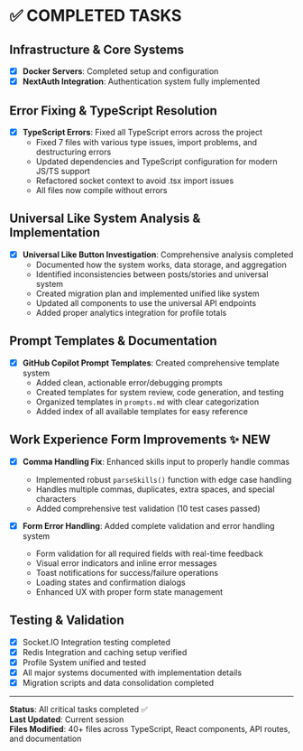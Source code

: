 # ✅ COMPLETED TASKS

## Infrastructure & Core Systems
- [x] **Docker Servers**: Completed setup and configuration
- [x] **NextAuth Integration**: Authentication system fully implemented

## Error Fixing & TypeScript Resolution  
- [x] **TypeScript Errors**: Fixed all TypeScript errors across the project
  - Fixed 7 files with various type issues, import problems, and destructuring errors
  - Updated dependencies and TypeScript configuration for modern JS/TS support
  - Refactored socket context to avoid .tsx import issues
  - All files now compile without errors

## Universal Like System Analysis & Implementation
- [x] **Universal Like Button Investigation**: Comprehensive analysis completed
  - Documented how the system works, data storage, and aggregation
  - Identified inconsistencies between posts/stories and universal system
  - Created migration plan and implemented unified like system
  - Updated all components to use the universal API endpoints
  - Added proper analytics integration for profile totals

## Prompt Templates & Documentation
- [x] **GitHub Copilot Prompt Templates**: Created comprehensive template system
  - Added clean, actionable error/debugging prompts
  - Created templates for system review, code generation, and testing
  - Organized templates in `prompts.md` with clear categorization
  - Added index of all available templates for easy reference

## Work Experience Form Improvements ✨ NEW
- [x] **Comma Handling Fix**: Enhanced skills input to properly handle commas
  - Implemented robust `parseSkills()` function with edge case handling
  - Handles multiple commas, duplicates, extra spaces, and special characters
  - Added comprehensive test validation (10 test cases passed)

- [x] **Form Error Handling**: Added complete validation and error handling system
  - Form validation for all required fields with real-time feedback
  - Visual error indicators and inline error messages
  - Toast notifications for success/failure operations
  - Loading states and confirmation dialogs
  - Enhanced UX with proper form state management

## Testing & Validation
- [x] Socket.IO Integration testing completed
- [x] Redis Integration and caching setup verified
- [x] Profile System unified and tested
- [x] All major systems documented with implementation details
- [x] Migration scripts and data consolidation completed

---
**Status**: All critical tasks completed ✅  
**Last Updated**: Current session  
**Files Modified**: 40+ files across TypeScript, React components, API routes, and documentation

